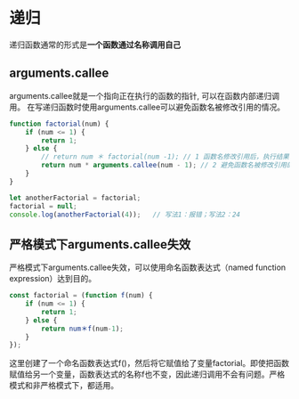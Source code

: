 # 递归
递归函数通常的形式是**一个函数通过名称调用自己**

## arguments.callee
arguments.callee就是一个指向正在执行的函数的指针, 可以在函数内部递归调用。
在写递归函数时使用arguments.callee可以避免函数名被修改引用的情况。
``` javascript
function factorial(num) {
    if (num <= 1) {
        return 1;
    } else {
        // return num ＊ factorial(num -1); // 1 函数名修改引用后，执行结果会不一样
        return num * arguments.callee(num - 1); // 2 避免函数名被修改引用的情况
    }
}

let anotherFactorial = factorial;
factorial = null;
console.log(anotherFactorial(4));   // 写法1：报错；写法2：24
```

## 严格模式下arguments.callee失效
严格模式下arguments.callee失效，可以使用命名函数表达式（named function expression）达到目的。
``` javascript
const factorial = (function f(num) {
    if (num <= 1) {
        return 1;
    } else {
        return num＊f(num-1);
    }
});
```
这里创建了一个命名函数表达式f()，然后将它赋值给了变量factorial。即使把函数赋值给另一个变量，函数表达式的名称f也不变，因此递归调用不会有问题。严格模式和非严格模式下，都适用。
